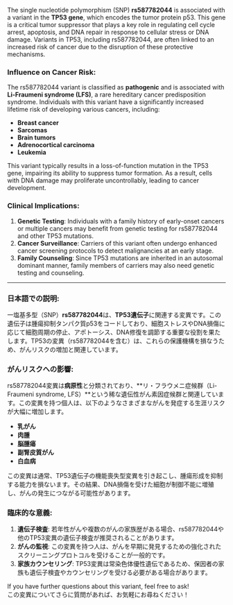 The single nucleotide polymorphism (SNP) **rs587782044** is associated with a variant in the **TP53 gene**, which encodes the tumor protein p53. This gene is a critical tumor suppressor that plays a key role in regulating cell cycle arrest, apoptosis, and DNA repair in response to cellular stress or DNA damage. Variants in TP53, including rs587782044, are often linked to an increased risk of cancer due to the disruption of these protective mechanisms.

### Influence on Cancer Risk:
The rs587782044 variant is classified as **pathogenic** and is associated with **Li-Fraumeni syndrome (LFS)**, a rare hereditary cancer predisposition syndrome. Individuals with this variant have a significantly increased lifetime risk of developing various cancers, including:
- **Breast cancer**
- **Sarcomas**
- **Brain tumors**
- **Adrenocortical carcinoma**
- **Leukemia**

This variant typically results in a loss-of-function mutation in the TP53 gene, impairing its ability to suppress tumor formation. As a result, cells with DNA damage may proliferate uncontrollably, leading to cancer development.

### Clinical Implications:
1. **Genetic Testing**: Individuals with a family history of early-onset cancers or multiple cancers may benefit from genetic testing for rs587782044 and other TP53 mutations.
2. **Cancer Surveillance**: Carriers of this variant often undergo enhanced cancer screening protocols to detect malignancies at an early stage.
3. **Family Counseling**: Since TP53 mutations are inherited in an autosomal dominant manner, family members of carriers may also need genetic testing and counseling.

---

### 日本語での説明:
一塩基多型（SNP）**rs587782044**は、**TP53遺伝子**に関連する変異です。この遺伝子は腫瘍抑制タンパク質p53をコードしており、細胞ストレスやDNA損傷に応じて細胞周期の停止、アポトーシス、DNA修復を調節する重要な役割を果たします。TP53の変異（rs587782044を含む）は、これらの保護機構を損なうため、がんリスクの増加と関連しています。

### がんリスクへの影響:
rs587782044変異は**病原性**と分類されており、**リ・フラウメニ症候群（Li-Fraumeni syndrome, LFS）**という稀な遺伝性がん素因症候群と関連しています。この変異を持つ個人は、以下のようなさまざまながんを発症する生涯リスクが大幅に増加します。
- **乳がん**
- **肉腫**
- **脳腫瘍**
- **副腎皮質がん**
- **白血病**

この変異は通常、TP53遺伝子の機能喪失型変異を引き起こし、腫瘍形成を抑制する能力を損ないます。その結果、DNA損傷を受けた細胞が制御不能に増殖し、がんの発生につながる可能性があります。

### 臨床的な意義:
1. **遺伝子検査**: 若年性がんや複数のがんの家族歴がある場合、rs587782044や他のTP53変異の遺伝子検査が推奨されることがあります。
2. **がんの監視**: この変異を持つ人は、がんを早期に発見するための強化されたスクリーニングプロトコルを受けることが一般的です。
3. **家族カウンセリング**: TP53変異は常染色体優性遺伝であるため、保因者の家族も遺伝子検査やカウンセリングを受ける必要がある場合があります。

If you have further questions about this variant, feel free to ask!  
この変異についてさらに質問があれば、お気軽にお尋ねください！